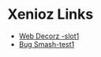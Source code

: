 
# Xenioz Links
 - [Web Decorz -slot1](https://www.figma.com/file/qdaYd7DBLrwARSZMLabNq4/slot1-web-decoz)
 - [Bug Smash-test1](https://hr.gs/xenioz2k22test1)
